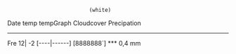 
                              (white)
Date    temp  tempGraph      Cloudcover   Precipation
___________________________________________________________
Fre 12|  -2   [----|------]  [8888888´]   ***  0,4 mm
